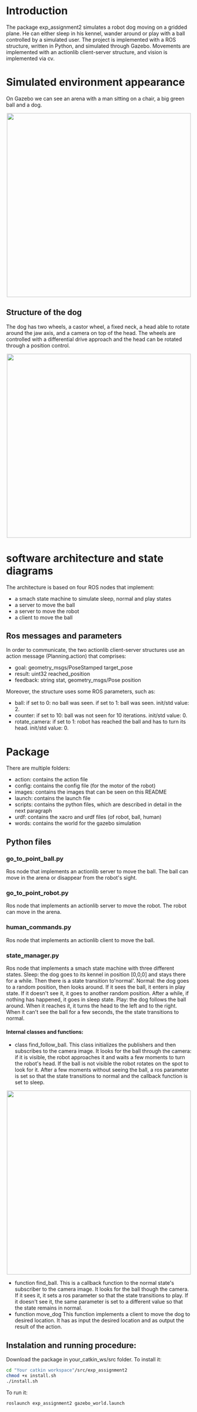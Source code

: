 # Introduction
The package exp_assignment2 simulates a robot dog moving on a gridded plane. He can either sleep in his kennel, wander around or play with a ball controlled by a simulated user. The project is implemented with a ROS structure, written in Python, and simulated through Gazebo.
Movements are implemented with an actionlib client-server structure, and vision is implemented via cv.

# Simulated environment appearance
On Gazebo we can see an arena with a man sitting on a chair, a big green ball and a dog.
<p align="center">
  <img height="500" width="500" src="https://github.com/ChiaraSapo/exp-rob-assignment2/blob/master/exp_assignment2/images/Screenshot%20from%202020-12-12%2017-25-55.png?raw=true "Title"">
</p>

## Structure of the dog
The dog has two wheels, a castor wheel, a fixed neck, a head able to rotate around the jaw axis, and a camera on top of the head. The wheels are controlled with a differential drive approach and the head can be rotated through a position control. 
<p align="center">
  <img height="500" width="500" src="https://github.com/ChiaraSapo/exp-rob-assignment2/blob/master/exp_assignment2/images/Screenshot%20from%202020-12-12%2017-26-24.png?raw=true "Title"">
</p>


# software architecture and state diagrams
The architecture is based on four ROS nodes that implement:
- a smach state machine to simulate sleep, normal and play states
- a server to move the ball
- a server to move the robot
- a client to move the ball

## Ros messages and parameters
In order to communicate, the two actionlib client-server structures use an action message (Planning.action) that comprises:
- goal: geometry_msgs/PoseStamped target_pose
- result: uint32 reached_position
- feedback: string stat, geometry_msgs/Pose position

Moreover, the structure uses some ROS parameters, such as: 
- ball: if set to 0: no ball was seen. if set to 1: ball was seen. init/std value: 2.
- counter: if set to 10: ball was not seen for 10 iterations. init/std value: 0. 
- rotate_camera: if set to 1: robot has reached the ball and has to turn its head. init/std value: 0.


# Package
There are multiple folders:
- action: contains the action file
- config: contains the config file (for the motor of the robot)
- images: contains the images that can be seen on this README
- launch: contains the launch file 
- scripts: contains the python files, which are described in detail in the next paragraph
- urdf: contains the xacro and urdf files (of robot, ball, human)
- words: contains the world for the gazebo simulation

## Python files 

### go_to_point_ball.py
Ros node that implements an actionlib server to move the ball. The ball can move in the arena or disappear from the robot's sight.

### go_to_point_robot.py
Ros node that implements an actionlib server to move the robot. The robot can move in the arena.

### human_commands.py
Ros node that implements an actionlib client to move the ball. 

### state_manager.py
Ros node that implements a smach state machine with three different states. 
Sleep: the dog goes to its kennel in position [0,0,0] and stays there for a while. Then there is a state transition to'normal'. 
Normal: the dog goes to a random position, then looks around. If it sees the ball, it enters in play state. If it doesn't see it, it goes to another random position. After a while, if nothing has happened, it goes in sleep state.
Play: the dog follows the ball around. When it reaches it, it turns the head to the left and to the right. When it can't see the ball for a few seconds, the the state transitions to normal.

#### Internal classes and functions:
- class find_follow_ball.
This class initializes the publishers and then subscribes to the camera image. It looks for the ball through the camera: if it is visible, the robot approaches it and waits a few moments to turn the robot's head. If the ball is not visible the robot rotates on the spot to look for it. After a few moments without seeing the ball, a ros parameter is set so that the state transitions to normal and the callback function is set to sleep. 
<p align="center">
  <img height="500" width="500" src="https://github.com/ChiaraSapo/exp-rob-assignment2/blob/master/exp_assignment2/images/Screenshot%20from%202020-12-12%2017-26-38.png?raw=true "Title"">
</p>

- function find_ball.
This is a callback function to the normal state's subscriber to the camera image. It looks for the ball though the camera. If it sees it, it sets a ros parameter so that the state transitions to play. If it doesn't see it, the same parameter is set to a different value so that the state remains in normal.
- function move_dog
This function implements a client to move the dog to desired location. It has as input the desired location and as output the result of the action.

## Instalation and running procedure:
Download the package in your_catkin_ws/src folder. To install it:
```sh
cd "Your catkin workspace"/src/exp_assignment2
chmod +x install.sh
./install.sh
```
To run it:
```sh
roslaunch exp_assignment2 gazebo_world.launch
```
